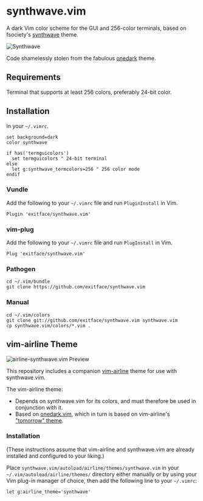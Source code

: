 # synthwave.vim

A dark Vim color scheme for the GUI and 256-color terminals, based on fsociety's
[synthwave](https://code.fsociety.info/dotfiles/file/nvim/.config/nvim/plugged/synthwave/colors/synthwave.vim.html) theme.

![Synthwave](https://raw.github.com/exitface/synthwave.vim/master/docs/synthwave.png)

Code shamelessly stolen from the fabulous [onedark](https://github.com/joshdick/onedark.vim) theme.

## Requirements

Terminal that supports at least 256 colors, preferably 24-bit color.

## Installation

In your `~/.vimrc`.

    set background=dark
    color synthwave

    if has('termguicolors')
      set termguicolors " 24-bit terminal
    else
      let g:synthwave_termcolors=256 " 256 color mode
    endif

### Vundle
Add the following to your `~/.vimrc` file and run `PluginInstall` in Vim.

    Plugin 'exitface/synthwave.vim'

### vim-plug
Add the following to your `~/.vimrc` file and run `PlugInstall` in Vim.

    Plug 'exitface/synthwave.vim'

### Pathogen

    cd ~/.vim/bundle
    git clone https://github.com/exitface/synthwave.vim

### Manual

    cd ~/.vim/colors
    git clone git://github.com/exitface/synthwave.vim synthwave.vim
    cp synthwave.vim/colors/*.vim .


## vim-airline Theme

![airline-synthwave.vim Preview](https://raw.github.com/exitface/synthwave.vim/master/docs/airline.png)

This repository includes a companion [vim-airline](https://github.com/vim-airline/vim-airline) theme for use with synthwave.vim.

The vim-airline theme:

* Depends on synthwave.vim for its colors, and must therefore be used in conjunction with it.
* Based on [onedark.vim](https://github.com/joshdick/onedark.vim/), which in turn is based on vim-airline's ["tomorrow" theme](https://github.com/vim-airline/vim-airline-themes/blob/master/autoload/airline/themes/tomorrow.vim).

### Installation

(These instructions assume that vim-airline and synthwave.vim are already installed and configured to your liking.)

Place `synthwave.vim/autoload/airline/themes/synthwave.vim` in your `~/.vim/autoload/airline/themes/` directory either manually or by using your Vim plug-in manager of choice, then add the following line to your `~/.vimrc`:

```vim
let g:airline_theme='synthwave'
```
